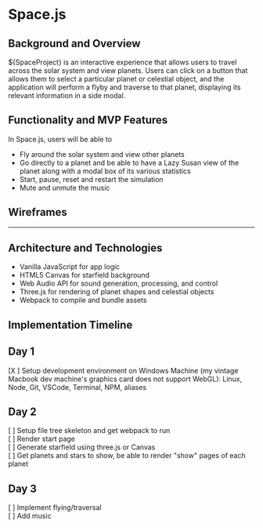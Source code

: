 # Space.js
## Background and Overview
 ${SpaceProject} is an interactive experience that allows users to travel across the solar system and view planets. Users can click on a button that allows them to select a particular planet or celestial object, and the application will perform a flyby and traverse to that planet, displaying its relevant information in a side modal.
## Functionality and MVP Features
In Space.js, users will be able to
 - Fly around the solar system and view other planets
 - Go directly to a planet and be able to have a Lazy Susan view of the planet along with a modal box of its various statistics
 - Start, pause, reset and restart the simulation
 - Mute and unmute the music
 
 ## Wireframes
 -------------------
 
## Architecture and Technologies
- Vanilla JavaScript for app logic
- HTML5 Canvas for starfield background
- Web Audio API for sound generation, processing, and control
- Three.js for rendering of planet shapes and celestial objects
- Webpack to compile and bundle assets

## Implementation Timeline
Day 1
---------------
[X ] Setup development environment on Windows Machine (my vintage Macbook dev machine's graphics card does not support WebGL): Linux, Node, Git, VSCode, Terminal, NPM, aliases

Day 2
---------------
[ ] Setup file tree skeleton and get webpack to run
<br>[ ] Render start page
<br>[ ] Generate starfield using three.js or Canvas
<br>[ ] Get planets and stars to show, be able to render "show" pages of each planet

Day 3
------
[ ] Implement flying/traversal
<br>[ ] Add music 
